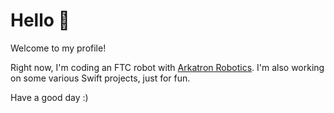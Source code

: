 # Hello 🙂

Welcome to my profile!

Right now, I'm coding an FTC robot with [Arkatron Robotics](https://arkatron.weebly.com).
I'm also working on some various Swift projects, just for fun.

Have a good day :)
